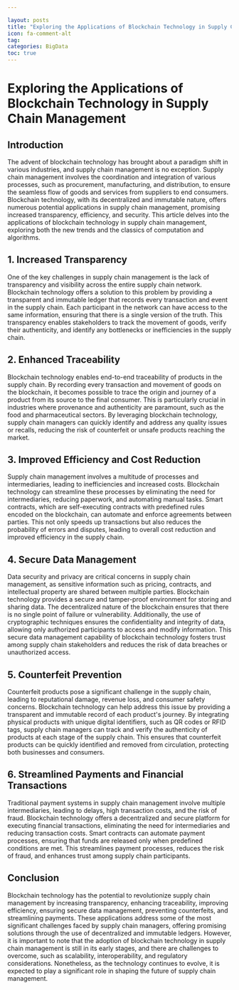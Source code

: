 ```yaml
---

layout: posts
title: "Exploring the Applications of Blockchain Technology in Supply Chain Management"
icon: fa-comment-alt
tag:      
categories: BigData
toc: true
---
```




# Exploring the Applications of Blockchain Technology in Supply Chain Management

## Introduction

The advent of blockchain technology has brought about a paradigm shift in various industries, and supply chain management is no exception. Supply chain management involves the coordination and integration of various processes, such as procurement, manufacturing, and distribution, to ensure the seamless flow of goods and services from suppliers to end consumers. Blockchain technology, with its decentralized and immutable nature, offers numerous potential applications in supply chain management, promising increased transparency, efficiency, and security. This article delves into the applications of blockchain technology in supply chain management, exploring both the new trends and the classics of computation and algorithms.

## 1. Increased Transparency

One of the key challenges in supply chain management is the lack of transparency and visibility across the entire supply chain network. Blockchain technology offers a solution to this problem by providing a transparent and immutable ledger that records every transaction and event in the supply chain. Each participant in the network can have access to the same information, ensuring that there is a single version of the truth. This transparency enables stakeholders to track the movement of goods, verify their authenticity, and identify any bottlenecks or inefficiencies in the supply chain.

## 2. Enhanced Traceability

Blockchain technology enables end-to-end traceability of products in the supply chain. By recording every transaction and movement of goods on the blockchain, it becomes possible to trace the origin and journey of a product from its source to the final consumer. This is particularly crucial in industries where provenance and authenticity are paramount, such as the food and pharmaceutical sectors. By leveraging blockchain technology, supply chain managers can quickly identify and address any quality issues or recalls, reducing the risk of counterfeit or unsafe products reaching the market.

## 3. Improved Efficiency and Cost Reduction

Supply chain management involves a multitude of processes and intermediaries, leading to inefficiencies and increased costs. Blockchain technology can streamline these processes by eliminating the need for intermediaries, reducing paperwork, and automating manual tasks. Smart contracts, which are self-executing contracts with predefined rules encoded on the blockchain, can automate and enforce agreements between parties. This not only speeds up transactions but also reduces the probability of errors and disputes, leading to overall cost reduction and improved efficiency in the supply chain.

## 4. Secure Data Management

Data security and privacy are critical concerns in supply chain management, as sensitive information such as pricing, contracts, and intellectual property are shared between multiple parties. Blockchain technology provides a secure and tamper-proof environment for storing and sharing data. The decentralized nature of the blockchain ensures that there is no single point of failure or vulnerability. Additionally, the use of cryptographic techniques ensures the confidentiality and integrity of data, allowing only authorized participants to access and modify information. This secure data management capability of blockchain technology fosters trust among supply chain stakeholders and reduces the risk of data breaches or unauthorized access.

## 5. Counterfeit Prevention

Counterfeit products pose a significant challenge in the supply chain, leading to reputational damage, revenue loss, and consumer safety concerns. Blockchain technology can help address this issue by providing a transparent and immutable record of each product's journey. By integrating physical products with unique digital identifiers, such as QR codes or RFID tags, supply chain managers can track and verify the authenticity of products at each stage of the supply chain. This ensures that counterfeit products can be quickly identified and removed from circulation, protecting both businesses and consumers.

## 6. Streamlined Payments and Financial Transactions

Traditional payment systems in supply chain management involve multiple intermediaries, leading to delays, high transaction costs, and the risk of fraud. Blockchain technology offers a decentralized and secure platform for executing financial transactions, eliminating the need for intermediaries and reducing transaction costs. Smart contracts can automate payment processes, ensuring that funds are released only when predefined conditions are met. This streamlines payment processes, reduces the risk of fraud, and enhances trust among supply chain participants.

## Conclusion

Blockchain technology has the potential to revolutionize supply chain management by increasing transparency, enhancing traceability, improving efficiency, ensuring secure data management, preventing counterfeits, and streamlining payments. These applications address some of the most significant challenges faced by supply chain managers, offering promising solutions through the use of decentralized and immutable ledgers. However, it is important to note that the adoption of blockchain technology in supply chain management is still in its early stages, and there are challenges to overcome, such as scalability, interoperability, and regulatory considerations. Nonetheless, as the technology continues to evolve, it is expected to play a significant role in shaping the future of supply chain management.